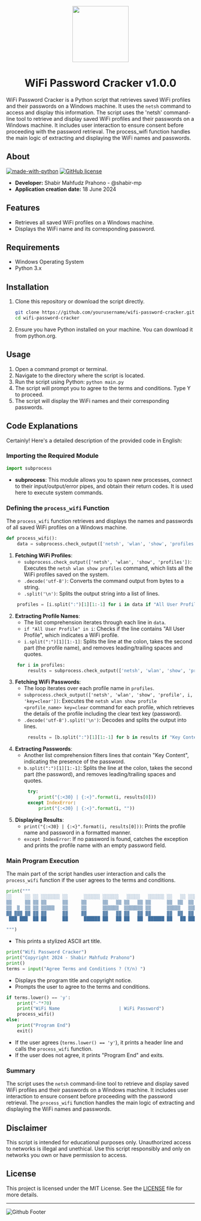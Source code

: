 <p align="center">
<img src="https://github.com/shabir-mp/WiFi-Password-Cracker/assets/133546000/520a2994-7e4d-4c8b-a426-37ae89955e0a" width="150" />
<h1 align="center">WiFi Password Cracker v1.0.0</h1>
</p>


WiFi Password Cracker is a Python script that retrieves saved WiFi profiles and their passwords on a Windows machine. It uses the `netsh` command to access and display this information. The script uses the 'netsh' command-line tool to retrieve and display saved WiFi profiles and their passwords on a Windows machine. It includes user interaction to ensure consent before proceeding with the password retrieval. The process_wifi function handles the main logic of extracting and displaying the WiFi names and passwords.

## About
[![made-with-python](https://img.shields.io/badge/Made%20with-Python-1f425f.svg)](https://www.python.org/)
[![GitHub license](https://img.shields.io/github/license/Naereen/StrapDown.js.svg)](https://github.com/shabir-mp/Image-Background-Remover/blob/main/LICENSE)

- **Developer:** Shabir Mahfudz Prahono - @shabir-mp
- **Application creation date:** 18 June 2024

## Features

- Retrieves all saved WiFi profiles on a Windows machine.
- Displays the WiFi name and its corresponding password.

## Requirements

- Windows Operating System
- Python 3.x

## Installation

1. Clone this repository or download the script directly.
   ```sh
   git clone https://github.com/yourusername/wifi-password-cracker.git
   cd wifi-password-cracker
2. Ensure you have Python installed on your machine. You can download it from python.org.

## Usage
1. Open a command prompt or terminal.
2. Navigate to the directory where the script is located.
3. Run the script using Python: `python main.py`
4. The script will prompt you to agree to the terms and conditions. Type Y to proceed.
5. The script will display the WiFi names and their corresponding passwords.

## Code Explanations
Certainly! Here's a detailed description of the provided code in English:

### Importing the Required Module
```python
import subprocess
```
- **subprocess**: This module allows you to spawn new processes, connect to their input/output/error pipes, and obtain their return codes. It is used here to execute system commands.

### Defining the `process_wifi` Function
The `process_wifi` function retrieves and displays the names and passwords of all saved WiFi profiles on a Windows machine.

```python
def process_wifi():
    data = subprocess.check_output(['netsh', 'wlan', 'show', 'profiles']).decode('utf-8').split('\n')
```
1. **Fetching WiFi Profiles**:
    - `subprocess.check_output(['netsh', 'wlan', 'show', 'profiles'])`: Executes the `netsh wlan show profiles` command, which lists all the WiFi profiles saved on the system.
    - `.decode('utf-8')`: Converts the command output from bytes to a string.
    - `.split('\n')`: Splits the output string into a list of lines.

```python
    profiles = [i.split(":")[1][1:-1] for i in data if "All User Profile" in i]
```
2. **Extracting Profile Names**:
    - The list comprehension iterates through each line in `data`.
    - `if "All User Profile" in i`: Checks if the line contains "All User Profile", which indicates a WiFi profile.
    - `i.split(":")[1][1:-1]`: Splits the line at the colon, takes the second part (the profile name), and removes leading/trailing spaces and quotes.

```python
    for i in profiles:
        results = subprocess.check_output(['netsh', 'wlan', 'show', 'profile', i, 'key=clear']).decode('utf-8').split('\n')
```
3. **Fetching WiFi Passwords**:
    - The loop iterates over each profile name in `profiles`.
    - `subprocess.check_output(['netsh', 'wlan', 'show', 'profile', i, 'key=clear'])`: Executes the `netsh wlan show profile <profile_name> key=clear` command for each profile, which retrieves the details of the profile including the clear text key (password).
    - `.decode('utf-8').split('\n')`: Decodes and splits the output into lines.

```python
        results = [b.split(":")[1][1:-1] for b in results if "Key Content" in b]
```
4. **Extracting Passwords**:
    - Another list comprehension filters lines that contain "Key Content", indicating the presence of the password.
    - `b.split(":")[1][1:-1]`: Splits the line at the colon, takes the second part (the password), and removes leading/trailing spaces and quotes.

```python
        try:
            print("{:<30} | {:<}".format(i, results[0]))
        except IndexError:
            print("{:<30} | {:<}".format(i, ""))
```
5. **Displaying Results**:
    - `print("{:<30} | {:<}".format(i, results[0]))`: Prints the profile name and password in a formatted manner.
    - `except IndexError`: If no password is found, catches the exception and prints the profile name with an empty password field.

### Main Program Execution
The main part of the script handles user interaction and calls the `process_wifi` function if the user agrees to the terms and conditions.

```python
print("""
░░     ░░ ░░ ░░░░░░░ ░░      ░░░░░░ ░░░░░░   ░░░░░   ░░░░░░ ░░   ░░ ░░░░░░░ ░░░░░░  
▒▒     ▒▒ ▒▒ ▒▒      ▒▒     ▒▒      ▒▒   ▒▒ ▒▒   ▒▒ ▒▒      ▒▒  ▒▒  ▒▒      ▒▒   ▒▒ 
▒▒  ▒  ▒▒ ▒▒ ▒▒▒▒▒   ▒▒     ▒▒      ▒▒▒▒▒▒  ▒▒▒▒▒▒▒ ▒▒      ▒▒▒▒▒   ▒▒▒▒▒   ▒▒▒▒▒▒  
▓▓ ▓▓▓ ▓▓ ▓▓ ▓▓      ▓▓     ▓▓      ▓▓   ▓▓ ▓▓   ▓▓ ▓▓      ▓▓  ▓▓  ▓▓      ▓▓   ▓▓ 
 ███ ███  ██ ██      ██      ██████ ██   ██ ██   ██  ██████ ██   ██ ███████ ██   ██ 

""")
```
- This prints a stylized ASCII art title.

```python
print("Wifi Password Cracker")
print("Copyright 2024 - Shabir Mahfudz Prahono")
print()
terms = input("Agree Terms and Conditions ? (Y/n) ")
```
- Displays the program title and copyright notice.
- Prompts the user to agree to the terms and conditions.

```python
if terms.lower() == 'y':
    print("-"*70)
    print("WiFi Name                      | WiFi Password")
    process_wifi()
else:
    print("Program End")
    exit()
```
- If the user agrees (`terms.lower() == 'y'`), it prints a header line and calls the `process_wifi` function.
- If the user does not agree, it prints "Program End" and exits.

### Summary
The script uses the `netsh` command-line tool to retrieve and display saved WiFi profiles and their passwords on a Windows machine. It includes user interaction to ensure consent before proceeding with the password retrieval. The `process_wifi` function handles the main logic of extracting and displaying the WiFi names and passwords.

## Disclaimer
This script is intended for educational purposes only. Unauthorized access to networks is illegal and unethical. Use this script responsibly and only on networks you own or have permission to access.

## License

This project is licensed under the MIT License. See the [LICENSE](LICENSE) file for more details.

-----------------------------------------------------------------------------------------
![Github Footer](https://github.com/shabir-mp/Kereta-Api-Indonesia-Booking-System/assets/133546000/c1833fe4-f470-494f-99e7-d583421625be)
